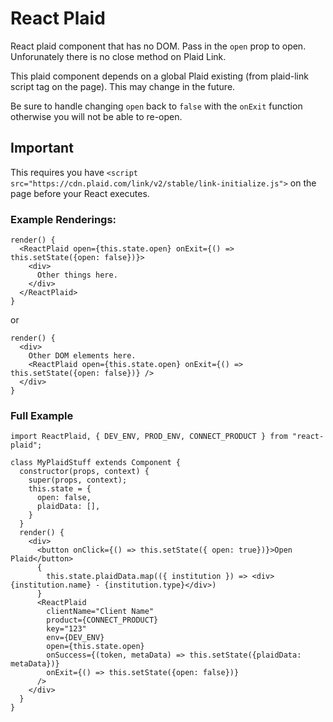 # React Plaid
React plaid component that has no DOM. Pass in the `open` prop to open.
Unforunately there is no close method on Plaid Link.

This plaid component depends on a global Plaid existing (from plaid-link script tag on the page). This may change in the future.

Be sure to handle changing `open` back to `false` with the `onExit` function otherwise you will not be able to re-open.


## Important

This requires you have `<script src="https://cdn.plaid.com/link/v2/stable/link-initialize.js">` on the page before your React executes.

### Example Renderings:
```
render() {
  <ReactPlaid open={this.state.open} onExit={() => this.setState({open: false})}>
    <div>
      Other things here.
    </div>
  </ReactPlaid>
}
```

or

```
render() {
  <div>
    Other DOM elements here.
    <ReactPlaid open={this.state.open} onExit={() => this.setState({open: false})} />
  </div>
}
```


### Full Example

```
import ReactPlaid, { DEV_ENV, PROD_ENV, CONNECT_PRODUCT } from "react-plaid";

class MyPlaidStuff extends Component {
  constructor(props, context) {
    super(props, context);
    this.state = {
      open: false,
      plaidData: [],
    }
  }
  render() {
    <div>
      <button onClick={() => this.setState({ open: true})}>Open Plaid</button>
      {
        this.state.plaidData.map(({ institution }) => <div>{institution.name} - {institution.type}</div>)
      }
      <ReactPlaid 
        clientName="Client Name"
        product={CONNECT_PRODUCT}
        key="123"
        env={DEV_ENV}
        open={this.state.open} 
        onSuccess={(token, metaData) => this.setState({plaidData: metaData})}
        onExit={() => this.setState({open: false})} 
      />
    </div>
  }
}